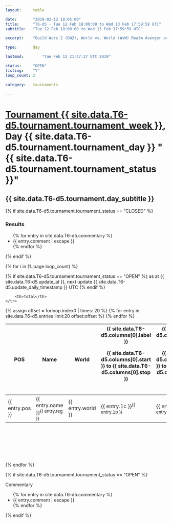 ```yaml
---
layout: 	table

date: 		"2019-02-12 18:05:00"
title: 		"T6-d5 - Tue 12 Feb 18:00:00 to Wed 13 Feb 17:59:59 UTC"
subtitle: 	"Tue 12 Feb 18:00:00 to Wed 13 Feb 17:59:59 UTC"

excerpt:    "Guild Wars 2 (GW2), World vs. World (WvW) Realm Avenger achivement Tournament. \"Every Kill Counts\""

type:       day

lastmod: 		"Tue Feb 12 21:47:27 UTC 2019"

status:     "OPEN"
listing:    "Y"
loop_count: 2

category: 	tournaments

---
```

<div class="table_header">
    <h1><a href="{{ site.data.T6-d5.tournament.week_url }}">Tournament {{ site.data.T6-d5.tournament.tournament_week }}</a>, Day {{ site.data.T6-d5.tournament.tournament_day }} "{{ site.data.T6-d5.tournament.tournament_status }}"</h1>
    <h2>{{ site.data.T6-d5.tournament.day_subtitle }}</h2> 
</div>

{% if site.data.T6-d5.tournament.tournament_status == "CLOSED" %} 
<div class="commentary">
  <h3>Results</h3>
  <ul>
    {% for entry in site.data.T6-d5.commentary %}
    <li class="commentary_list">{{ entry.comment | escape }}</li>
    {% endfor %}
  </ul>
</div>
{% endif %}


{% for i in (1..page.loop_count) %}

{% if site.data.T6-d5.tournament.tournament_status == "OPEN" %} 
<span class="table_nextupdate">as at {{ site.data.T6-d5.update_at }}, next update {{ site.data.T6-d5.update_daily_timestamp }} UTC</span> 
{% endif %}

<table class="day_table">
  <colgroup>
    <col style="width:18px">
    <col style="width:55px">
    <col style="width:55px">
    <col style="width:12px">
    <col style="width:12px">
    <col style="width:12px">
    <col style="width:12px">
    <col style="width:12px">
    <col style="width:12px">
    <col style="width:12px">
    <col style="width:12px">
    <col style="width:12px">
    <col style="width:12px">
    <col style="width:12px">
    <col style="width:12px">
    <col style="width:12px">
    <col style="width:12px">
    <col style="width:12px">
    <col style="width:12px">
    <col style="width:12px">
    <col style="width:12px">
    <col style="width:12px">
    <col style="width:12px">
    <col style="width:12px">
    <col style="width:12px">
    <col style="width:12px">
    <col style="width:12px">
    <col style="width:18px">
  </colgroup>  
  <thead>
    <tr>
        <th>POS</th>
        <th class="AlignLeft">Name</th>
        <th class="AlignLeft">World</th>

<th><div class="label">{{ site.data.T6-d5.columns[0].label }}<p class="onhover">{{ site.data.T6-d5.columns[0].start }} to {{ site.data.T6-d5.columns[0].stop }}</p></div>​</th>
<th><div class="label">{{ site.data.T6-d5.columns[1].label }}<p class="onhover">{{ site.data.T6-d5.columns[1].start }} to {{ site.data.T6-d5.columns[1].stop }}</p></div>​</th>
<th><div class="label">{{ site.data.T6-d5.columns[2].label }}<p class="onhover">{{ site.data.T6-d5.columns[2].start }} to {{ site.data.T6-d5.columns[2].stop }}</p></div>​</th>
<th><div class="label">{{ site.data.T6-d5.columns[3].label }}<p class="onhover">{{ site.data.T6-d5.columns[3].start }} to {{ site.data.T6-d5.columns[3].stop }}</p></div>​</th>
<th><div class="label">{{ site.data.T6-d5.columns[4].label }}<p class="onhover">{{ site.data.T6-d5.columns[4].start }} to {{ site.data.T6-d5.columns[4].stop }}</p></div>​</th>
<th><div class="label">{{ site.data.T6-d5.columns[5].label }}<p class="onhover">{{ site.data.T6-d5.columns[5].start }} to {{ site.data.T6-d5.columns[5].stop }}</p></div>​</th>
<th><div class="label">{{ site.data.T6-d5.columns[6].label }}<p class="onhover">{{ site.data.T6-d5.columns[6].start }} to {{ site.data.T6-d5.columns[6].stop }}</p></div>​</th>
<th><div class="label">{{ site.data.T6-d5.columns[7].label }}<p class="onhover">{{ site.data.T6-d5.columns[7].start }} to {{ site.data.T6-d5.columns[7].stop }}</p></div>​</th>
<th><div class="label">{{ site.data.T6-d5.columns[8].label }}<p class="onhover">{{ site.data.T6-d5.columns[8].start }} to {{ site.data.T6-d5.columns[8].stop }}</p></div>​</th>
<th><div class="label">{{ site.data.T6-d5.columns[9].label }}<p class="onhover">{{ site.data.T6-d5.columns[9].start }} to {{ site.data.T6-d5.columns[9].stop }}</p></div>​</th>
<th><div class="label">{{ site.data.T6-d5.columns[10].label }}<p class="onhover">{{ site.data.T6-d5.columns[10].start }} to {{ site.data.T6-d5.columns[10].stop }}</p></div>​</th>

<th><div class="label">{{ site.data.T6-d5.columns[11].label }}<p class="onhover">{{ site.data.T6-d5.columns[11].start }} to {{ site.data.T6-d5.columns[11].stop }}</p></div>​</th>
<th><div class="label">{{ site.data.T6-d5.columns[12].label }}<p class="onhover">{{ site.data.T6-d5.columns[12].start }} to {{ site.data.T6-d5.columns[12].stop }}</p></div>​</th>
<th><div class="label">{{ site.data.T6-d5.columns[13].label }}<p class="onhover">{{ site.data.T6-d5.columns[13].start }} to {{ site.data.T6-d5.columns[13].stop }}</p></div>​</th>
<th><div class="label">{{ site.data.T6-d5.columns[14].label }}<p class="onhover">{{ site.data.T6-d5.columns[14].start }} to {{ site.data.T6-d5.columns[14].stop }}</p></div>​</th>
<th><div class="label">{{ site.data.T6-d5.columns[15].label }}<p class="onhover">{{ site.data.T6-d5.columns[15].start }} to {{ site.data.T6-d5.columns[15].stop }}</p></div>​</th>
<th><div class="label">{{ site.data.T6-d5.columns[16].label }}<p class="onhover">{{ site.data.T6-d5.columns[16].start }} to {{ site.data.T6-d5.columns[16].stop }}</p></div>​</th>
<th><div class="label">{{ site.data.T6-d5.columns[17].label }}<p class="onhover">{{ site.data.T6-d5.columns[17].start }} to {{ site.data.T6-d5.columns[17].stop }}</p></div>​</th>
<th><div class="label">{{ site.data.T6-d5.columns[18].label }}<p class="onhover">{{ site.data.T6-d5.columns[18].start }} to {{ site.data.T6-d5.columns[18].stop }}</p></div>​</th>
<th><div class="label">{{ site.data.T6-d5.columns[19].label }}<p class="onhover">{{ site.data.T6-d5.columns[19].start }} to {{ site.data.T6-d5.columns[19].stop }}</p></div>​</th>
<th><div class="label">{{ site.data.T6-d5.columns[20].label }}<p class="onhover">{{ site.data.T6-d5.columns[20].start }} to {{ site.data.T6-d5.columns[20].stop }}</p></div>​</th>

<th><div class="label">{{ site.data.T6-d5.columns[21].label }}<p class="onhover">{{ site.data.T6-d5.columns[21].start }} to {{ site.data.T6-d5.columns[21].stop }}</p></div>​</th>
<th><div class="label">{{ site.data.T6-d5.columns[22].label }}<p class="onhover">{{ site.data.T6-d5.columns[22].start }} to {{ site.data.T6-d5.columns[22].stop }}</p></div>​</th>
<th><div class="label">{{ site.data.T6-d5.columns[23].label }}<p class="onhover">{{ site.data.T6-d5.columns[23].start }} to {{ site.data.T6-d5.columns[23].stop }}</p></div>​</th>

        <th>Total</th>
    </tr>
  </thead>
  {% assign offset = forloop.index0 | times: 20 %}
<tbody>
{% for entry in site.data.T6-d5.entries limit:20 offset:offset %}
  <tr>
    <td class="pl{{ entry.pos }}">{{ entry.pos }}</td>
    <td class="AlignLeft">{{ entry.name }}<sup>{{ entry.reg }}</sup></td>
    <td class="AlignLeft">{{ entry.world }}</td>
    <td class="pl{{ entry.1p }}">{{ entry.1c }}<sup>{{ entry.1p }}</sup></td>
    <td class="pl{{ entry.2p }}">{{ entry.2c }}<sup>{{ entry.2p }}</sup></td>
    <td class="pl{{ entry.3p }}">{{ entry.3c }}<sup>{{ entry.3p }}</sup></td>
    <td class="pl{{ entry.4p }}">{{ entry.4c }}<sup>{{ entry.4p }}</sup></td>
    <td class="pl{{ entry.5p }}">{{ entry.5c }}<sup>{{ entry.5p }}</sup></td>
    <td class="pl{{ entry.6p }}">{{ entry.6c }}<sup>{{ entry.6p }}</sup></td>
    <td class="pl{{ entry.7p }}">{{ entry.7c }}<sup>{{ entry.7p }}</sup></td>
    <td class="pl{{ entry.8p }}">{{ entry.8c }}<sup>{{ entry.8p }}</sup></td>
    <td class="pl{{ entry.9p }}">{{ entry.9c }}<sup>{{ entry.9p }}</sup></td>
    <td class="pl{{ entry.10p }}">{{ entry.10c }}<sup>{{ entry.10p }}</sup></td>
    <td class="pl{{ entry.11p }}">{{ entry.11c }}<sup>{{ entry.11p }}</sup></td>
    <td class="pl{{ entry.12p }}">{{ entry.12c }}<sup>{{ entry.12p }}</sup></td>
    <td class="pl{{ entry.13p }}">{{ entry.13c }}<sup>{{ entry.13p }}</sup></td>
    <td class="pl{{ entry.14p }}">{{ entry.14c }}<sup>{{ entry.14p }}</sup></td>
    <td class="pl{{ entry.15p }}">{{ entry.15c }}<sup>{{ entry.15p }}</sup></td>
    <td class="pl{{ entry.16p }}">{{ entry.16c }}<sup>{{ entry.16p }}</sup></td>
    <td class="pl{{ entry.17p }}">{{ entry.17c }}<sup>{{ entry.17p }}</sup></td>
    <td class="pl{{ entry.18p }}">{{ entry.18c }}<sup>{{ entry.18p }}</sup></td>
    <td class="pl{{ entry.19p }}">{{ entry.19c }}<sup>{{ entry.19p }}</sup></td>
    <td class="pl{{ entry.20p }}">{{ entry.20c }}<sup>{{ entry.20p }}</sup></td>
    <td class="pl{{ entry.21p }}">{{ entry.21c }}<sup>{{ entry.21p }}</sup></td>
    <td class="pl{{ entry.22p }}">{{ entry.22c }}<sup>{{ entry.22p }}</sup></td>
    <td class="pl{{ entry.23p }}">{{ entry.23c }}<sup>{{ entry.23p }}</sup></td>
    <td class="pl{{ entry.24p }}">{{ entry.24c }}<sup>{{ entry.24p }}</sup></td>
    <td>{{ entry.total }}</td>
  </tr>
{% endfor %}  
</tbody>
</table>
<div class="leaderboard">
  <script async src="//pagead2.googlesyndication.com/pagead/js/adsbygoogle.js"></script>
  <!-- 728x90 -->
  <ins class="adsbygoogle"
       style="display:inline-block;width:728px;height:90px"
       data-ad-client="ca-pub-3274917281288240"
       data-ad-slot="3870538733"></ins>
  <script>
  (adsbygoogle = window.adsbygoogle || []).push({});
  </script>    
</div>
<br />
{% endfor %}

{% if site.data.T6-d5.tournament.tournament_status == "OPEN" %} 
<div class="commentary">
  <span class="commentary_title">Commentary</span>
  <ul>
    {% for entry in site.data.T6-d5.commentary %}
    <li class="commentary_list">{{ entry.comment | escape }}</li>
    {% endfor %}
  </ul>
</div>
{% endif %}


